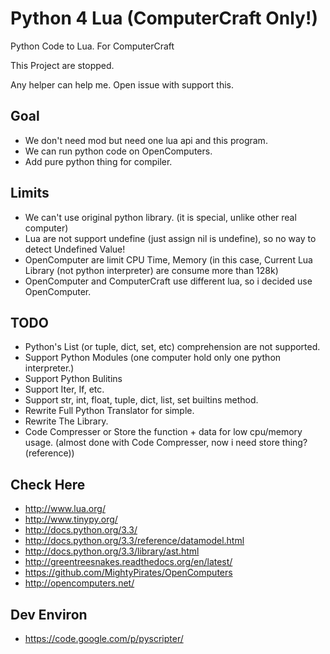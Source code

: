 Python 4 Lua (ComputerCraft Only!)
==================================

Python Code to Lua. For ComputerCraft

This Project are stopped.

Any helper can help me. Open issue with support this.

## Goal
* We don't need mod but need one lua api and this program.
* We can run python code on OpenComputers.
* Add pure python thing for compiler.

## Limits
* We can't use original python library. (it is special, unlike other real computer)
* Lua are not support undefine (just assign nil is undefine), so no way to detect Undefined Value!
* OpenComputer are limit CPU Time, Memory (in this case, Current Lua Library (not python interpreter) are consume more than 128k)
* OpenComputer and ComputerCraft use different lua, so i decided use OpenComputer.

## TODO
* Python's List (or tuple, dict, set, etc) comprehension are not supported.
* Support Python Modules (one computer hold only one python interpreter.)
* Support Python Bulitins
* Support Iter, If, etc.
* Support str, int, float, tuple, dict, list, set builtins method.
* Rewrite Full Python Translator for simple.
* Rewrite The Library.
* Code Compresser or Store the function + data for low cpu/memory usage. (almost done with Code Compresser, now i need store thing? (reference))

## Check Here
* http://www.lua.org/
* http://www.tinypy.org/
* http://docs.python.org/3.3/
* http://docs.python.org/3.3/reference/datamodel.html
* http://docs.python.org/3.3/library/ast.html
* http://greentreesnakes.readthedocs.org/en/latest/
* https://github.com/MightyPirates/OpenComputers
* http://opencomputers.net/

## Dev Environ
* https://code.google.com/p/pyscripter/
